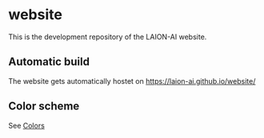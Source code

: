# website
This is the development repository of the LAION-AI website.

## Automatic build

The website gets automatically hostet on https://laion-ai.github.io/website/

## Color scheme
See [Colors](static/LAION_colors.pdf)
